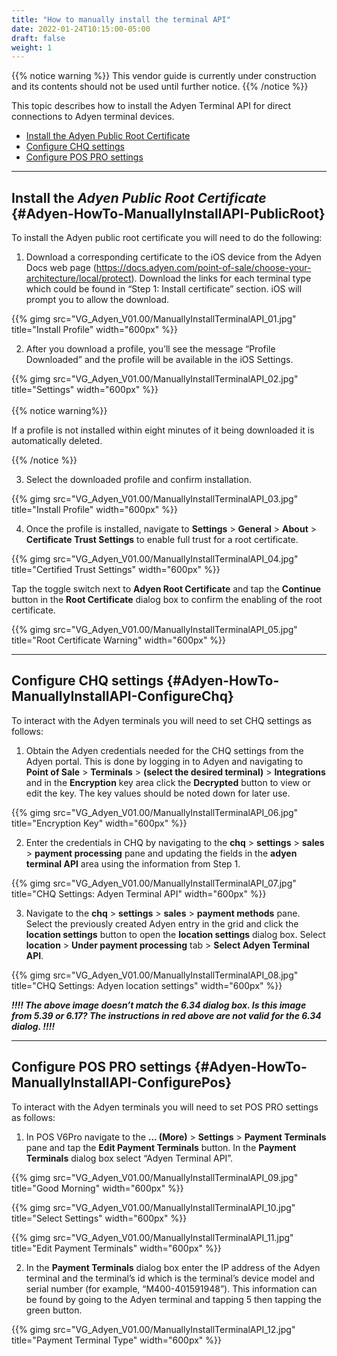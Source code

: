 ```yaml
---
title: "How to manually install the terminal API"
date: 2022-01-24T10:15:00-05:00
draft: false
weight: 1
---
```


{{% notice warning %}}
This vendor guide is currently under construction and its contents should not be used until further notice.
{{% /notice %}}

This topic describes how to install the Adyen Terminal API for direct connections to Adyen terminal devices.

- [Install the Adyen Public Root Certificate](#Adyen-HowTo-ManuallyInstallAPI-PublicRoot)  
- [Configure CHQ settings](#Adyen-HowTo-ManuallyInstallAPI-ConfigureChq)  
- [Configure POS PRO settings](#Adyen-HowTo-ManuallyInstallAPI-ConfigurePos)

---

## Install the ***Adyen Public Root Certificate*** {#Adyen-HowTo-ManuallyInstallAPI-PublicRoot}

To install the Adyen public root certificate you will need to do the following:

1. Download a corresponding certificate to the iOS device from the Adyen Docs web page (https://docs.adyen.com/point-of-sale/choose-your-architecture/local/protect). Download the links for each terminal type which could be found in “Step 1: Install certificate” section. iOS will prompt you to allow the download.

{{% gimg src="VG_Adyen_V01.00/ManuallyInstallTerminalAPI_01.jpg" title="Install Profile" width="600px" %}}

2. After you download a profile, you’ll see the message “Profile Downloaded” and the profile will be available in the iOS Settings.

{{% gimg src="VG_Adyen_V01.00/ManuallyInstallTerminalAPI_02.jpg" title="Settings" width="600px" %}}
<br>
<br>
{{% notice warning%}}

If a profile is not installed within eight minutes of it being downloaded it is automatically deleted.

{{% /notice %}}

3. Select the downloaded profile and confirm installation.

{{% gimg src="VG_Adyen_V01.00/ManuallyInstallTerminalAPI_03.jpg" title="Install Profile" width="600px" %}}

4. Once the profile is installed, navigate to **Settings** > **General** > **About** > **Certificate Trust Settings** to enable full trust for a root certificate.

{{% gimg src="VG_Adyen_V01.00/ManuallyInstallTerminalAPI_04.jpg" title="Certified Trust Settings" width="600px" %}}

Tap the toggle switch next to **Adyen Root Certificate** and tap the **Continue** button in the **Root Certificate** dialog box to confirm the enabling of the root certificate.

{{% gimg src="VG_Adyen_V01.00/ManuallyInstallTerminalAPI_05.jpg" title="Root Certificate Warning" width="600px" %}}

---

## **Configure CHQ settings** {#Adyen-HowTo-ManuallyInstallAPI-ConfigureChq}

To interact with the Adyen terminals you will need to set CHQ settings as follows:

1. Obtain the Adyen credentials needed for the CHQ settings from the Adyen portal. This is done by logging in to Adyen and navigating to **Point of Sale** > **Terminals** > **(select the desired terminal)** > **Integrations** and in the **Encryption** key area click the **Decrypted** button to view or edit the key. The key values should be noted down for later use.

{{% gimg src="VG_Adyen_V01.00/ManuallyInstallTerminalAPI_06.jpg" title="Encryption Key" width="600px" %}}

2. Enter the credentials in CHQ by navigating to the **chq** > **settings** > **sales** > **payment processing** pane and updating the fields in the **adyen terminal API** area using the information from Step 1.

{{% gimg src="VG_Adyen_V01.00/ManuallyInstallTerminalAPI_07.jpg" title="CHQ Settings: Adyen Terminal API" width="600px" %}}

3. Navigate to the **chq** > **settings** > **sales** > **payment methods** pane. Select the previously created Adyen entry in the grid and click the **location settings** button to open the **location settings** dialog box. <span class="ir">Select **location** > **Under payment processing** tab > **Select Adyen Terminal API**.</span>

{{% gimg src="VG_Adyen_V01.00/ManuallyInstallTerminalAPI_08.jpg" title="CHQ Settings: Adyen location settings" width="600px" %}}

<span class="ir">***!!!! The above image doesn’t match the 6.34 dialog box. Is this image from 5.39 or 6.17? The instructions in red above are not valid for the 6.34 dialog. !!!!***</span>

--- 

## **Configure POS PRO settings** {#Adyen-HowTo-ManuallyInstallAPI-ConfigurePos}

To interact with the Adyen terminals you will need to set POS PRO settings as follows:

1. In POS V6Pro navigate to the **... (More)** > **Settings** > **Payment Terminals** pane and tap the **Edit Payment Terminals** button. In the **Payment Terminals** dialog box select “Adyen Terminal API”.

{{% gimg src="VG_Adyen_V01.00/ManuallyInstallTerminalAPI_09.jpg" title="Good Morning" width="600px" %}}

{{% gimg src="VG_Adyen_V01.00/ManuallyInstallTerminalAPI_10.jpg" title="Select Settings" width="600px" %}}

{{% gimg src="VG_Adyen_V01.00/ManuallyInstallTerminalAPI_11.jpg" title="Edit Payment Terminals" width="600px" %}}

2. In the **Payment Terminals** dialog box enter the IP address of the Adyen terminal and the terminal’s id which is the terminal’s device model and serial number (for example, “M400-401591948”). This information can be found by going to the Adyen terminal and tapping 5 then tapping the green button.

{{% gimg src="VG_Adyen_V01.00/ManuallyInstallTerminalAPI_12.jpg" title="Payment Terminal Type" width="600px" %}}
